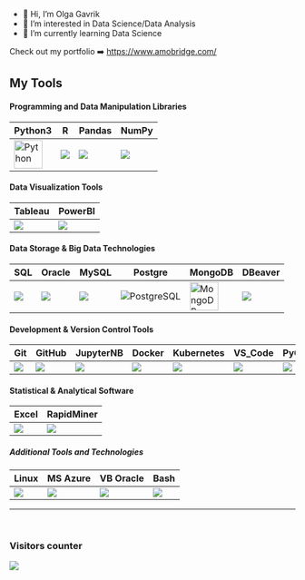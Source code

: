 - 👋 Hi, I’m Olga Gavrik
- 👀 I’m interested in Data Science/Data Analysis
- 🌱 I’m currently learning Data Science


Check out my portfolio ➡️ https://www.amobridge.com/
  
## My Tools 
<div>

#### Programming and Data Manipulation Libraries
| Python3|R |Pandas|NumPy|
|----------|----------|----------|----------|
|<img src="https://github.com/olgagavrik/olgagavrik.github.io/blob/main/images/home/Python.PNG" title="Python"  alt="Python" width="50" height="50"/>|<img src="https://github.com/olgagavrik/olgagavrik.github.io/blob/main/images/home/R.PNG"/>|<img src="https://github.com/olgagavrik/olgagavrik.github.io/blob/main/images/home/Pandas.PNG"/>|<img src="https://github.com/olgagavrik/olgagavrik.github.io/blob/main/images/home/NumPy.PNG"/>|
  
#### Data Visualization Tools

| Tableau| PowerBI | 
|----------|----------|
|<img src="https://github.com/olgagavrik/olgagavrik.github.io/blob/main/images/home/Tableau.PNG"/>|<img src="https://github.com/olgagavrik/olgagavrik.github.io/blob/main/images/home/PowerBI.PNG"/>|

#### Data Storage & Big Data Technologies

|SQL | Oracle | MySQL |Postgre|MongoDB| DBeaver |
|----------|----------|----------|----------|----------|----------|
|<img src="https://github.com/olgagavrik/olgagavrik.github.io/blob/main/images/home/SQL.PNG"/>|<img src="https://github.com/olgagavrik/olgagavrik.github.io/blob/main/images/home/OracleDB.PNG"/>|<img src="https://github.com/olgagavrik/olgagavrik.github.io/blob/main/images/home/MySQL.PNG"/>|<img src="https://github.com/olgagavrik/olgagavrik.github.io/blob/main/images/home/PostgreSQL.PNG" title="PostgreSQL"/>|<img src="https://github.com/olgagavrik/olgagavrik.github.io/blob/main/images/home/MongoDB.PNG" title="MongoDB" alt="MongoDB" width="50" height="50"/>|<img src="https://github.com/olgagavrik/olgagavrik.github.io/blob/main/images/home/DBeaver.PNG"/>|
  
#### Development & Version Control Tools

|Git |GitHub|JupyterNB|Docker |Kubernetes| VS_Code |PyCharm|
|----------|----------|----------|----------|----------|----------|----------|
|<img src="https://github.com/olgagavrik/olgagavrik.github.io/blob/main/images/home/Git.PNG"/>|<img src="https://github.com/olgagavrik/olgagavrik.github.io/blob/main/images/home/GitHub.PNG"/>|<img src="https://github.com/olgagavrik/olgagavrik.github.io/blob/main/images/home/Jupyter Notebook.PNG"/>|<img src="https://github.com/olgagavrik/olgagavrik.github.io/blob/main/images/home/Docker.PNG"/>|<img src="https://github.com/olgagavrik/olgagavrik.github.io/blob/main/images/home/Kubernetes.PNG"/>|<img src="https://github.com/olgagavrik/olgagavrik.github.io/blob/main/images/home/VS_Code.PNG"/>|<img src="https://github.com/olgagavrik/olgagavrik.github.io/blob/main/images/home/PyCharm.PNG"/>


#### Statistical & Analytical Software

|Excel|RapidMiner|
|----------|----------|
|<img src="https://github.com/olgagavrik/olgagavrik.github.io/blob/main/images/home/Excel.PNG"/>|<img src="https://github.com/olgagavrik/olgagavrik.github.io/blob/main/images/home/Rapidminer.PNG"/>


##### Additional Tools and Technologies 

|Linux|MS Azure| VB Oracle|Bash|
|----------|----------|----------|----------|
  |<img src="https://github.com/olgagavrik/olgagavrik.github.io/blob/main/images/home/Linux.PNG"/>|<img src="https://github.com/olgagavrik/olgagavrik.github.io/blob/main/images/home/Azure.PNG"/>|<img src="https://github.com/olgagavrik/olgagavrik.github.io/blob/main/images/home/VB_Oracle.PNG"/>|<img src="https://github.com/olgagavrik/olgagavrik.github.io/blob/main/images/home/Bash.PNG"/>
  
</div>

---
<br>
<h3> Visitors counter </h3>
<p>
  <a href="https://github.com/ParthGohil21/github-profile-count">
    <img align="center" src="https://profile-counter.glitch.me/{olgagavrik}/count.svg" />
    </a>
</p>

</details>
  
<p align="center">



<!---
olgagavrik/olgagavrik is a ✨ special ✨ repository because its `README.md` (this file) appears on your GitHub profile.
You can click the Preview link to take a look at your changes.
--->
